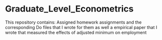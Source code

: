 # Graduate_Level_Econometrics
This repository contains: Assigned homework assignments and the corresponding Do files that I wrote for them as well a empirical paper that I wrote that measured the effects of adjusted minimum on employment 
